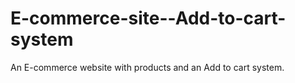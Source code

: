 # E-commerce-site--Add-to-cart-system
An E-commerce website with products and an Add to cart system.
